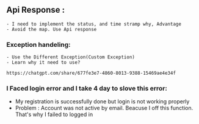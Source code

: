 ## Api Response :
    - I need to implement the status, and time stramp why, Advantage
    - Avoid the map. Use Api response


### Exception handeling:
    - Use the Different Exception(Custom Exception)
    - Learn why it need to use?

    https://chatgpt.com/share/677fe3e7-4860-8013-9388-15469ae4e34f


### I Faced login error and I take 4 day to slove this error:
- My registration is successfully done but login is not working properly
- Problem : Account was not active by email. Beacuse I off this function. That's why I failed to logged in